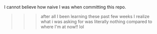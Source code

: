 I cannot believe how naive I was when committing this repo.
>>>after all I been learning these past few weeks I realize what i was asking for was literally nothing compared to where I'm at now!! lol
